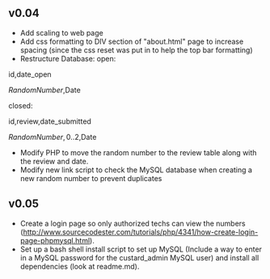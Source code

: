 v0.04
-----

 - Add scaling to web page
 - Add css formatting to DIV section of "about.html" page to increase spacing (since the css reset was put in to help the top bar formatting)
 - Restructure Database:
open:

id,date_open

$RandomNumber,$Date

closed:

id,review,date_submitted

$RandomNumber,0..2,$Date

 - Modify PHP to move the random number to the review table along with the review and date.
 - Modify new link script to check the MySQL database when creating a new random number to prevent duplicates

v0.05
-----

 - Create a login page so only authorized techs can view the numbers (http://www.sourcecodester.com/tutorials/php/4341/how-create-login-page-phpmysql.html).
 - Set up a bash shell install script to set up MySQL (Include a way to enter in a MySQL password for the custard_admin MySQL user) and install all dependencies (look at readme.md).
